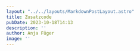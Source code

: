 ```yaml
---
layout: "../../layouts/MarkdownPostLayout.astro"
title: Zusatzcode
pubDate: 2023-10-18T14:13
description: ''
author: Anja Füger
image: ''
---
```



